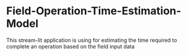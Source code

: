 # Field-Operation-Time-Estimation-Model
This stream-lit application is using for estimating the time required to complete an operation based on the field input data
